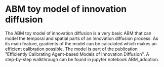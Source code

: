 #  ABM toy model of innovation diffusion
The ABM toy model of innovation diffusion is a very basic ABM that can model the temporal and spatial parts of an Innovation diffusion process. As its main feature, gradients of the model can be calculated which makes an efficient calibration possible. The model is part of the publication "Efficiently Calibrating Agent-based Models of Innovation Diffusion". A step-by-step walkthrough can be found in jupyter notebook ABM_adoption.
